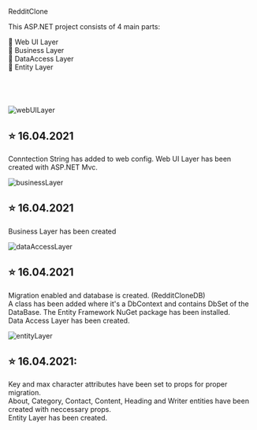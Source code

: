  RedditClone 

This ASP.NET project consists of 4 main parts:

:pushpin: Web UI Layer  <br>
:pushpin: Business Layer <br>
:pushpin: DataAccess Layer <br>
:pushpin: Entity Layer <br>

#
<br>

![webUILayer](https://user-images.githubusercontent.com/75935753/115037508-34725f00-9ed7-11eb-8a29-483eac50d6aa.png)

## :star: 16.04.2021

Conntection String has added to web config. 
Web UI Layer has been created with ASP.NET Mvc. <br>

![businessLayer](https://user-images.githubusercontent.com/75935753/115037482-30464180-9ed7-11eb-8cba-a15665f854be.jpg)

## :star: 16.04.2021

Business Layer has been created <br>


![dataAccessLayer](https://user-images.githubusercontent.com/75935753/115037492-32100500-9ed7-11eb-8dc2-8bac6bf8f6c1.jpg)

## :star: 16.04.2021

Migration enabled and database is created. (RedditCloneDB) <br>
A class has been added where it's a DbContext and contains DbSet of the DataBase.
The Entity Framework NuGet package has been installed. <br>
Data Access Layer has been created.<br>  

![entityLayer](https://user-images.githubusercontent.com/75935753/115037502-33413200-9ed7-11eb-8d61-8909efcb18f2.jpg)

## :star: 16.04.2021:

Key and max character attributes have been set to props for proper migration. <br>
About, Category, Contact, Content, Heading and Writer entities have been created with neccessary props. <br>
Entity Layer has been created. <br>
